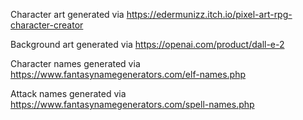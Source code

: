 Character art generated via https://edermunizz.itch.io/pixel-art-rpg-character-creator

Background art generated via https://openai.com/product/dall-e-2

Character names generated via https://www.fantasynamegenerators.com/elf-names.php

Attack names generated via https://www.fantasynamegenerators.com/spell-names.php
